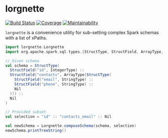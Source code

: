 # lorgnette

[![Build Status](https://travis-ci.org/brandonabear/lorgnette.svg?branch=main)](https://travis-ci.org/brandonabear/lorgnette)
[![Coverage](https://codecov.io/gh/brandonabear/lorgnette/branch/main/graph/badge.svg?token=GUB05JXHS7)](https://codecov.io/gh/brandonabear/lorgnette)
[![Maintainability](https://api.codeclimate.com/v1/badges/b5b734410a4e57c7f453/maintainability)](https://codeclimate.com/github/brandonabear/lorgnette/maintainability)

`lorgnette` is a convenience utility for sub-setting complex Spark schemas with a list of xPaths.

```scala
import lorgnette.Lorgnette
import org.apache.spark.sql.types.{StructType, StructField, ArrayType, IntegerType, StringType}

// Given schema
val schema = StructType(
  StructField("id", IntegerType) :: 
  StructField("contacts", ArrayType(StructType(
    StructField("email", StringType) :: 
    StructField("phone", StringType) ::
    Nil
  ))) :: 
  Nil
)

// Provided subset
val selection = "id" :: "contacts_email" :: Nil

val newSchema = Lorgnette.composeSchema(schema, selection)
newSchema.printTreeString()
```